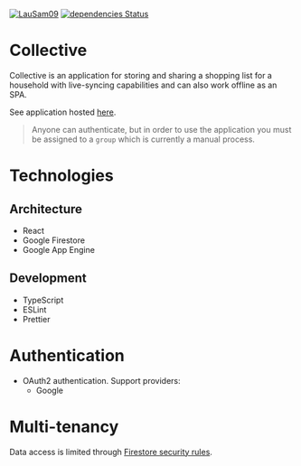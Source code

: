 [![LauSam09](https://circleci.com/gh/LauSam09/collective.svg?style=shield)](https://app.circleci.com/pipelines/github/LauSam09/collective)
[![dependencies Status](https://david-dm.org/atom/atom/status.svg)](https://david-dm.org/atom/atom)

# Collective

Collective is an application for storing and sharing a shopping list for a household with live-syncing capabilities and can also work offline as an SPA.

See application hosted [here](https://collective-293516.ew.r.appspot.com/).

> Anyone can authenticate, but in order to use the application you must be assigned to a `group` which is currently a manual process.

# Technologies

## Architecture

- React
- Google Firestore
- Google App Engine

## Development

- TypeScript
- ESLint
- Prettier

# Authentication

- OAuth2 authentication. Support providers:
  - Google

# Multi-tenancy

Data access is limited through [Firestore security rules](https://firebase.google.com/docs/firestore/security/get-started).
